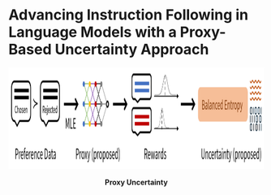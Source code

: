 # Advancing Instruction Following in Language Models with a Proxy-Based Uncertainty Approach


<p align='center'>
<img src="./figure/proxy_concept.png"  width="800" height="200" center-align="true">
<div align="center"><b>Proxy Uncertainty</b></div>
</p>
